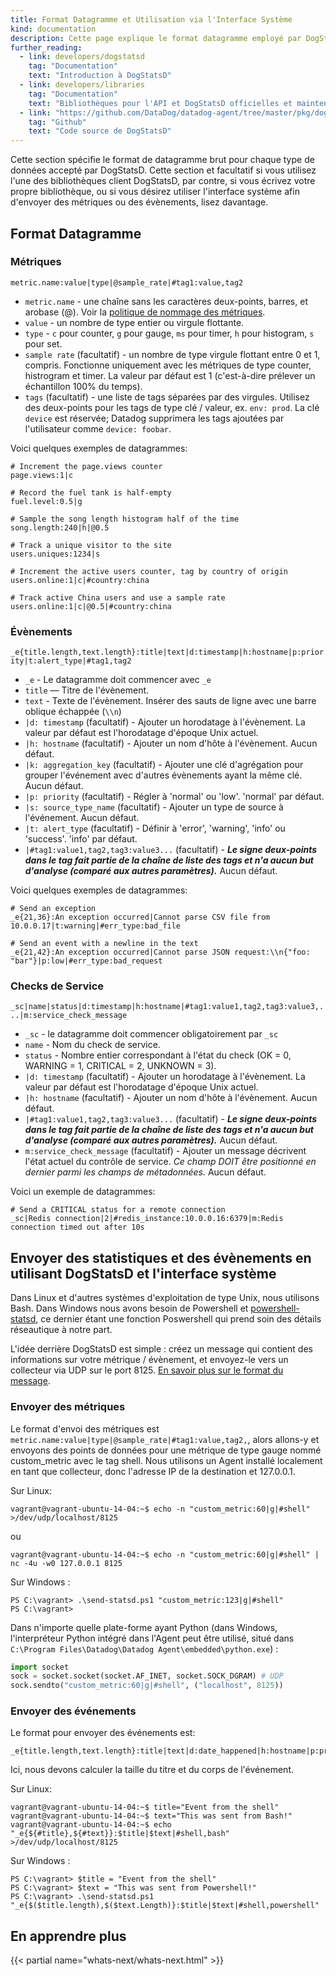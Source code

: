 ```yaml
---
title: Format Datagramme et Utilisation via l'Interface Système
kind: documentation
description: Cette page explique le format datagramme employé par DogStatsD ainsi que l'utilisation avancée via l'interface système.
further_reading:
  - link: developers/dogstatsd
    tag: "Documentation"
    text: "Introduction à DogStatsD"
  - link: developers/libraries
    tag: "Documentation"
    text: "Bibliothèques pour l'API et DogStatsD officielles et maintenue par la communauté"
  - link: "https://github.com/DataDog/datadog-agent/tree/master/pkg/dogstatsd"
    tag: "Github"
    text: "Code source de DogStatsD"
---
```



Cette section spécifie le format de datagramme brut pour chaque type de données accepté par DogStatsD. Cette section et facultatif si vous utilisez l'une des bibliothèques client DogStatsD, par contre, si vous écrivez votre propre bibliothèque, ou si vous désirez utiliser l'interface système afin d'envoyer des métriques ou des évènements, lisez davantage.

## Format Datagramme

### Métriques

`metric.name:value|type|@sample_rate|#tag1:value,tag2`

- `metric.name` - une chaîne sans les caractères deux-points, barres, et arobase (@). Voir la [politique de nommage des métriques][1].
- `value` - un nombre de type entier ou virgule flottante.
- `type` - `c` pour counter, `g` pour gauge, `ms` pour timer, `h` pour histogram, `s` pour set.
- `sample rate` (facultatif) - un nombre de type virgule flottant entre 0 et 1, compris. Fonctionne uniquement avec les métriques de type counter, histrogram et timer. La valeur par défaut est 1 (c'est-à-dire prélever un échantillon 100% du temps).
- `tags` (facultatif) - une liste de tags séparées par des virgules. Utilisez des deux-points pour les tags de type clé / valeur, ex. `env: prod`. La clé `device` est réservée; Datadog supprimera les tags ajoutées par l'utilisateur comme `device: foobar`.

Voici quelques exemples de datagrammes:

    # Increment the page.views counter
    page.views:1|c

    # Record the fuel tank is half-empty
    fuel.level:0.5|g

    # Sample the song length histogram half of the time
    song.length:240|h|@0.5

    # Track a unique visitor to the site
    users.uniques:1234|s

    # Increment the active users counter, tag by country of origin
    users.online:1|c|#country:china

    # Track active China users and use a sample rate
    users.online:1|c|@0.5|#country:china

### Évènements

`_e{title.length,text.length}:title|text|d:timestamp|h:hostname|p:priority|t:alert_type|#tag1,tag2`

- `_e` - Le datagramme doit commencer avec `_e`
- `title` — Titre de l'évènement.
- `text` - Texte de l'évènement. Insérer des sauts de ligne avec une barre oblique échappée (`\\n`)
- `|d: timestamp` (facultatif) - Ajouter un horodatage à l'évènement. La valeur par défaut est l'horodatage d'époque Unix actuel.
- `|h: hostname` (facultatif) - Ajouter un nom d'hôte à l'évènement. Aucun défaut.
- `|k: aggregation_key` (facultatif) - Ajouter une clé d'agrégation pour grouper l'événement avec d'autres évènements ayant la même clé. Aucun défaut.
- `|p: priority` (facultatif) - Régler à 'normal' ou 'low'. 'normal' par défaut.
- `|s: source_type_name` (facultatif) - Ajouter un type de source à l'événement. Aucun défaut.
- `|t: alert_type` (facultatif) - Définir à 'error', 'warning', 'info' ou 'success'. 'info' par défaut.
- `|#tag1:value1,tag2,tag3:value3...` (facultatif) - ***Le signe deux-points dans le tag fait partie de la chaîne de liste des tags et n'a aucun but d'analyse (comparé aux autres paramètres).*** Aucun défaut.

Voici quelques exemples de datagrammes:

    # Send an exception
    _e{21,36}:An exception occurred|Cannot parse CSV file from 10.0.0.17|t:warning|#err_type:bad_file

    # Send an event with a newline in the text
    _e{21,42}:An exception occurred|Cannot parse JSON request:\\n{"foo: "bar"}|p:low|#err_type:bad_request

### Checks de Service

`_sc|name|status|d:timestamp|h:hostname|#tag1:value1,tag2,tag3:value3,...|m:service_check_message`

- `_sc` - le datagramme doit commencer obligatoirement par `_sc`
- `name` - Nom du check de service.
- `status` - Nombre entier correspondant à l'état du check (OK = 0, WARNING = 1, CRITICAL = 2, UNKNOWN = 3).
- `|d: timestamp` (facultatif) - Ajouter un horodatage à l'évènement. La valeur par défaut est l'horodatage d'époque Unix actuel.
- `|h: hostname` (facultatif) - Ajouter un nom d'hôte à l'évènement. Aucun défaut.
- `|#tag1:value1,tag2,tag3:value3...` (facultatif) - ***Le signe deux-points dans le tag fait partie de la chaîne de liste des tags et n'a aucun but d'analyse (comparé aux autres paramètres).*** Aucun défaut.
- `m:service_check_message` (facultatif) - Ajouter un message décrivent l'état actuel du contrôle de service. *Ce champ DOIT être positionné en dernier parmi les champs de métadonnées.* Aucun défaut.

Voici un exemple de datagrammes:

    # Send a CRITICAL status for a remote connection
    _sc|Redis connection|2|#redis_instance:10.0.0.16:6379|m:Redis connection timed out after 10s

## Envoyer des statistiques et des évènements en utilisant DogStatsD et l'interface système

Dans Linux et d'autres systèmes d'exploitation de type Unix, nous utilisons Bash. Dans Windows nous avons besoin de Powershell et [powershell-statsd][2], ce dernier étant une fonction Poswershell qui prend soin des détails réseautique à notre part.

L'idée derrière DogStatsD est simple : créez un message qui contient des informations sur votre métrique / évènement, et envoyez-le vers un collecteur via UDP sur le port 8125. [En savoir plus sur le format du message](#datagram-format).

### Envoyer des métriques

Le format d'envoi des métriques est `metric.name:value|type|@sample_rate|#tag1:value,tag2,`, alors allons-y et envoyons des points de données pour une métrique de type gauge nommé custom_metric avec le tag shell. Nous utilisons un Agent installé localement en tant que collecteur, donc l'adresse IP de la destination et 127.0.0.1.

Sur Linux:

```
vagrant@vagrant-ubuntu-14-04:~$ echo -n "custom_metric:60|g|#shell" >/dev/udp/localhost/8125
```

ou

```
vagrant@vagrant-ubuntu-14-04:~$ echo -n "custom_metric:60|g|#shell" | nc -4u -w0 127.0.0.1 8125
```

Sur Windows :
```
PS C:\vagrant> .\send-statsd.ps1 "custom_metric:123|g|#shell"
PS C:\vagrant>
```

Dans n'importe quelle plate-forme ayant Python (dans Windows, l'interpréteur Python intégré dans l'Agent peut être utilisé, situé dans `C:\Program Files\Datadog\Datadog Agent\embedded\python.exe`) :

```python
import socket
sock = socket.socket(socket.AF_INET, socket.SOCK_DGRAM) # UDP
sock.sendto("custom_metric:60|g|#shell", ("localhost", 8125))
```

### Envoyer des événements

Le format pour envoyer des événements est:
```
_e{title.length,text.length}:title|text|d:date_happened|h:hostname|p:priority|t:alert_type|#tag1,tag2.
```
Ici, nous devons calculer la taille du titre et du corps de l'événement.

Sur Linux:
```
vagrant@vagrant-ubuntu-14-04:~$ title="Event from the shell"
vagrant@vagrant-ubuntu-14-04:~$ text="This was sent from Bash!"
vagrant@vagrant-ubuntu-14-04:~$ echo "_e{${#title},${#text}}:$title|$text|#shell,bash"  >/dev/udp/localhost/8125
```
Sur Windows :

```
PS C:\vagrant> $title = "Event from the shell"
PS C:\vagrant> $text = "This was sent from Powershell!"
PS C:\vagrant> .\send-statsd.ps1 "_e{$($title.length),$($text.Length)}:$title|$text|#shell,powershell"
```

## En apprendre plus

{{< partial name="whats-next/whats-next.html" >}}

[1]: /developers/metrics/#metric-names 
[2]: https://github.com/joehack3r/powershell-statsd/blob/master/send-statsd.ps1
